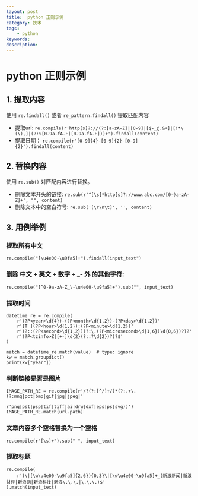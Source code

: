```yaml
---
layout: post
title:  python 正则示例
category: 技术
tags:  
    - python
keywords: 
description: 
---
```


# python 正则示例

## 1. 提取内容

使用 `re.findall()` 或者 `re_pattern.findall()` 提取匹配内容

- 提取url: `re.compile(r'http[s]?://(?:[a-zA-Z]|[0-9]|[$-_@.&+]|[!*\(\),]|(?:%[0-9a-fA-F][0-9a-fA-F]))+').findall(content)`
- 提取日期： `re.compile(r'[0-9]{4}-[0-9]{2}-[0-9]{2}').findall(content)`

## 2. 替换内容

使用 `re.sub()` 对匹配内容进行替换。

- 删除文本开头的链接: `re.sub(r'^[\s]*http[s]?://www.abc.com/[0-9a-zA-Z]+', "", content)`
- 删除文本中的空白符号: `re.sub('[\r\n\t]', '', content)`

## 3. 用例举例

### 提取所有中文 

``` re.compile("[\u4e00-\u9fa5]+").findall(input_text") ```

### 删除 中文 + 英文 + 数字 + _- 外 的其他字符: 

``` re.compile("[^0-9a-zA-Z_\-\u4e00-\u9fa5]+").sub("", input_text) ```

### 提取时间

``` 
datetime_re = re.compile(
    r'(?P<year>\d{4})-(?P<month>\d{1,2})-(?P<day>\d{1,2})'
    r'[T ](?P<hour>\d{1,2}):(?P<minute>\d{1,2})'
    r'(?::(?P<second>\d{1,2})(?:\.(?P<microsecond>\d{1,6})\d{0,6})?)?'
    r'(?P<tzinfo>Z|[+-]\d{2}(?::?\d{2})?)?$'
)

match = datetime_re.match(value)  # type: ignore
kw = match.groupdict()
print(kw["year"])
```

### 判断链接是否是图片

``` 
IMAGE_PATH_RE = re.compile(r'/?(?:[^/]+/)*(?:.+\.(?:mng|pct|bmp|gif|jpg|jpeg|'
                            r'png|pst|psp|tif|tiff|ai|drw|dxf|eps|ps|svg))')
IMAGE_PATH_RE.match(url.path)

```

### 文章内容多个空格替换为一个空格

``` 
re.compile(r"[\s]+").sub(" ", input_text) 
```

### 提取标题

``` 
re.compile(
    r'(\|[\w\u4e00-\u9fa5]{2,6}){0,3}\|[\w\u4e00-\u9fa5]+_(新浪新闻|新浪财经|新浪网|新浪科技|新浪\.\.\.|\.\.\.)$'
).match(input_text)
```
